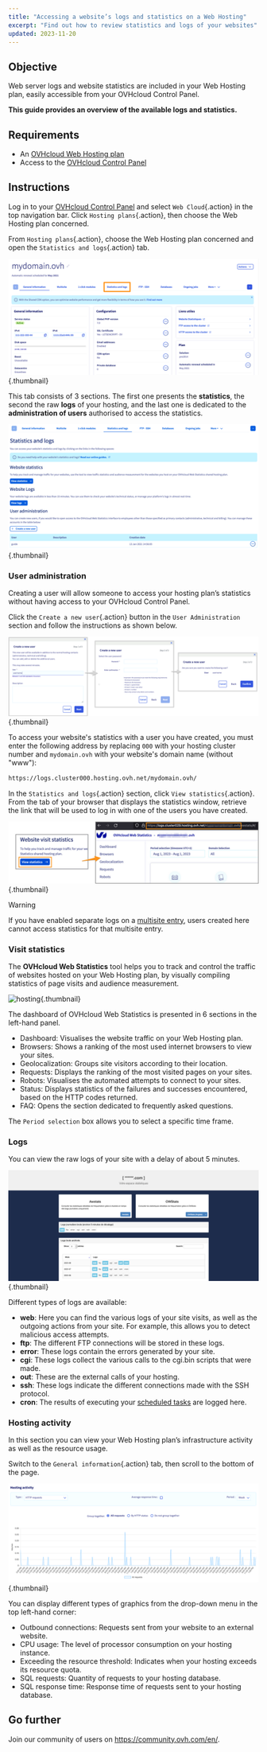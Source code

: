 ```yaml
---
title: "Accessing a website’s logs and statistics on a Web Hosting"
excerpt: "Find out how to review statistics and logs of your websites"
updated: 2023-11-20
---
```


## Objective

Web server logs and website statistics are included in your Web Hosting plan, easily accessible from your OVHcloud Control Panel.

**This guide provides an overview of the available logs and statistics.**

## Requirements

- An [OVHcloud Web Hosting plan](https://www.ovhcloud.com/en-ie/web-hosting/)
- Access to the [OVHcloud Control Panel](https://www.ovh.com/auth/?action=gotomanager&from=https://www.ovh.ie/&ovhSubsidiary=ie)

## Instructions

Log in to your [OVHcloud Control Panel](https://www.ovh.com/auth/?action=gotomanager&from=https://www.ovh.ie/&ovhSubsidiary=ie) and select `Web Cloud`{.action} in the top navigation bar. Click `Hosting plans`{.action}, then choose the Web Hosting plan concerned.

From `Hosting plans`{.action}, choose the Web Hosting plan concerned and open the `Statistics and logs`{.action} tab.

![hosting](images/statistics01.png){.thumbnail}

This tab consists of 3 sections. The first one presents the **statistics**, the second the raw **logs** of your hosting, and the last one is dedicated to the **administration of users** authorised to access the statistics.

![hosting](images/statistics02u.png){.thumbnail}

### User administration

Creating a user will allow someone to access your hosting plan’s statistics without having access to your OVHcloud Control Panel. 

Click the `Create a new user`{.action} button in the `User Administration` section and follow the instructions as shown below.  

![hosting](images/user-statistics01.png){.thumbnail}

To access your website's statistics with a user you have created, you must enter the following address by replacing `000` with your hosting cluster number and `mydomain.ovh` with your website's domain name (without "www"):

```bash
https://logs.cluster000.hosting.ovh.net/mydomain.ovh/
```

In the `Statistics and logs`{.action} section, click `View statistics`{.action}.<br>
From the tab of your browser that displays the statistics window, retrieve the link that will be used to log in with one of the users you have created.

![hosting](images/OWStatslink.png){.thumbnail}

> [!warning] 
>
> If you have enabled separate logs on a [multisite entry](/pages/web_cloud/web_hosting/multisites_configure_multisite#step-2-add-a-domain-or-subdomain), users created here cannot access statistics for that multisite entry.
>

### Visit statistics

The **OVHcloud Web Statistics** tool helps you to track and control the traffic of websites hosted on your Web Hosting plan, by visually compiling statistics of page visits and audience measurement.

![hosting](images/OWStats01.gif){.thumbnail}

The dashboard of OVHcloud Web Statistics is presented in 6 sections in the left-hand panel.

- Dashboard: Visualises the website traffic on your Web Hosting plan.
- Browsers: Shows a ranking of the most used internet browsers to view your sites.
- Geolocalization: Groups site visitors according to their location.
- Requests: Displays the ranking of the most visited pages on your sites.
- Robots: Visualises the automated attempts to connect to your sites.
- Status: Displays statistics of the failures and successes encountered, based on the HTTP codes returned.
- FAQ: Opens the section dedicated to frequently asked questions.

The `Period selection` box allows you to select a specific time frame.

### Logs

You can view the raw logs of your site with a delay of about 5 minutes.

![hosting](images/logs01.png){.thumbnail}

Different types of logs are available:

- **web**: Here you can find the various logs of your site visits, as well as the outgoing actions from your site. For example, this allows you to detect malicious access attempts.
- **ftp**: The different FTP connections will be stored in these logs.
- **error**: These logs contain the errors generated by your site.
- **cgi**: These logs collect the various calls to the cgi.bin scripts that were made.
- **out**: These are the external calls of your hosting.
- **ssh**: These logs indicate the different connections made with the SSH protocol.
- **cron**: The results of executing your [scheduled tasks](/pages/web_cloud/web_hosting/cron_tasks) are logged here.

### Hosting activity

In this section you can view your Web Hosting plan’s infrastructure activity as well as the resource usage.

Switch to the `General information`{.action} tab, then scroll to the bottom of the page.

![hosting](images/statistics03.png){.thumbnail}

You can display different types of graphics from the drop-down menu in the top left-hand corner:

- Outbound connections: Requests sent from your website to an external website.
- CPU usage: The level of processor consumption on your hosting instance.
- Exceeding the resource threshold: Indicates when your hosting exceeds its resource quota.
- SQL requests: Quantity of requests to your hosting database.
- SQL response time: Response time of requests sent to your hosting database.

## Go further

Join our community of users on <https://community.ovh.com/en/>.
